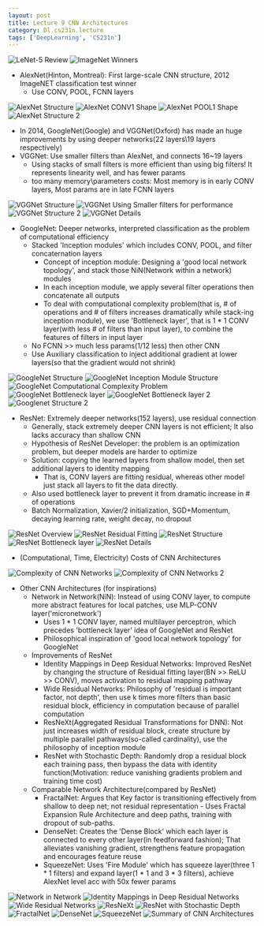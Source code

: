 ```yaml
---
layout: post
title: Lecture 9 CNN Architectures
category: Dl.cs231n.lecture
tags: ['DeepLearning', 'CS231n']
---
```


![LeNet-5 Review](\public\img\cs231n\lec9.lenet5_review.PNG)
![ImageNet Winners](\public\img\cs231n\lec9.ImageNet_winners.PNG)

* AlexNet(Hinton, Montreal): First large-scale CNN structure, 2012 ImageNET classification test winner
  * Use CONV, POOL, FCNN layers

![AlexNet Structure](\public\img\cs231n\lec9.alexnet.PNG)
![AlexNet CONV1 Shape](\public\img\cs231n\lec9.alexnet2.PNG)
![AlexNet POOL1 Shape](\public\img\cs231n\lec9.alexnet3.PNG)
![AlexNet Structure 2](\public\img\cs231n\lec9.alexnet4.PNG)

* In 2014, GoogleNet(Google) and VGGNet(Oxford) has made an huge improvements by using deeper networks(22 layers\19 layers respectively)
* VGGNet: Use smaller filters than AlexNet, and connects 16~19 layers
  * Using stacks of small filters is more efficient than using big filters! It represents linearity well, and has fewer params
  * too many memory\parameters costs: Most memory is in early CONV layers, Most params are in late FCNN layers

![VGGNet Structure](\public\img\cs231n\lec9.vggnet.PNG)
![VGGNet Using Smaller filters for performance](\public\img\cs231n\lec9.vggnet2.PNG)
![VGGNet Structure 2](\public\img\cs231n\lec9.vggnet3.PNG)
![VGGNet Details](\public\img\cs231n\lec9.vggnet4.PNG)

* GoogleNet: Deeper networks, interpreted classification as the problem of computational efficiency
  * Stacked 'Inception modules' which includes CONV, POOL, and filter concaternation layers
    * Concept of inception module: Designing a 'good local network topology', and stack those NiN(Network within a network) modules
    * In each inception module, we apply several filter operations then concatenate all outputs
    * To deal with computational complexity problem(that is, # of operations and # of filters increases dramatically while stack-ing inception module), we use 'Bottleneck layer', that is 1 * 1 CONV layer(with less # of filters than input layer), to combine the features of filters in input layer 
  * No FCNN >> much less params(1/12 less) then other CNN
  * Use Auxiliary classification to inject additional gradient at lower layers(so that the gradient would not shrink)

![GoogleNet Structure](\public\img\cs231n\lec9.googlenet.PNG)
![GoogleNet Inception Module Structure](\public\img\cs231n\lec9.googlenet2.PNG)
![GoogleNet Computational Complexity Problem](\public\img\cs231n\lec9.googlenet3.PNG)
![GoogleNet Bottleneck layer](\public\img\cs231n\lec9.googlenet4.PNG)
![GoogleNet Bottleneck layer 2](\public\img\cs231n\lec9.googlenet5.PNG)
![Googlenet Structure 2](\public\img\cs231n\lec9.googlenet6.png)

* ResNet: Extremely deeper networks(152 layers), use residual connection
  * Generally, stack extremely deeper CNN layers is not efficient; It also lacks accuracy than shallow CNN
  * Hypothesis of ResNet Developer: the problem is an optimization problem, but deeper models are harder to optimize
  * Solution: copying the learned layers from shallow model, then set additional layers to identity mapping
    * That is, CONV layers are fitting residual, whereas other model just stack all layers to fit the data directly.
  * Also used bottleneck layer to prevent it from dramatic increase in # of operations
  * Batch Normalization, Xavier/2 initialization, SGD+Momentum, decaying learning rate, weight decay, no dropout

![ResNet Overview](\public\img\cs231n\lec9.resnet.png)
![ResNet Residual Fitting](\public\img\cs231n\lec9.resnet2.png)
![ResNet Structure](\public\img\cs231n\lec9.resnet3.png)
![ResNet Bottleneck layer](\public\img\cs231n\lec9.resnet4.png)
![ResNet Details](\public\img\cs231n\lec9.resnet5.png)

* (Computational, Time, Electricity) Costs of CNN Architectures

![Complexity of CNN Networks](\public\img\cs231n\lec9.complexity_of_networks.png)
![Complexity of CNN Networks 2](\public\img\cs231n\lec9.forward_pass_time_consumption.png)

* Other CNN Architectures (for inspirations)
  * Network in Network(NiN): Instead of using CONV layer, to compute more abstract features for local patches, use MLP-CONV layer('micronetwork')
    * Uses 1 * 1 CONV layer, named multilayer perceptron, which precedes 'bottleneck layer' idea of GoogleNet and ResNet
    * Philosophical inspiration of 'good local network topology' for GoogleNet
  * Improvements of ResNet
    * Identity Mappings in Deep Residual Networks: Improved ResNet by changing the structure of Residual fitting layer(BN >> ReLU >> CONV), moves activation to residual mapping pathway
    * Wide Residual Networks: Philosophy of 'residual is important factor, not depth', then use k times more filters than basic residual block, efficiency in computation because of parallel computation
    * ResNeXt(Aggregated Residual Transformations for DNN): Not just increases width of residual block, create structure by multiple parallel pathways(so-called cardinality), use the philosophy of inception module
    * ResNet with Stochastic Depth: Randomly drop a residual block each training pass, then bypass the data with identity function(Motivation: reduce vanishing gradients problem and training time cost)
  * Comparable Network Architecture(compared by ResNet)
    * FractalNet: Argues that Key factor is transitioning effectively from shallow to deep net; not residual representation - Uses Fractal Expansion Rule Architecture and deep paths, training with dropout of sub-paths.
    * DenseNet: Creates the 'Dense Block' which each layer is connected to every other layer(in feedforward fashion); That alleviates vanishing gradient, strengthens feature propagation and encourages feature reuse
    * SqueezeNet: Uses 'Fire Module' which has squeeze layer(three 1 * 1 filters) and expand layer(1 * 1 and 3 * 3 filters), achieve AlexNet level acc with 50x fewer params

![Network in Network](\public\img\cs231n\lec9.NiN.png)
![Identity Mappings in Deep Residual Networks](\public\img\cs231n\lec9.deep_residual_net.png)
![Wide Residual Networks](\public\img\cs231n\lec9.wide_residual_net.png)
![ResNeXt](\public\img\cs231n\lec9.resnext.png)
![ResNet with Stochastic Depth](\public\img\cs231n\lec9.resnet_with_stochastic_depth.png)
![FractalNet](\public\img\cs231n\lec9.fractalnet.png)
![DenseNet](\public\img\cs231n\lec9.densenet.png)
![SqueezeNet](\public\img\cs231n\lec9.squeezenet.png)
![Summary of CNN Architectures](\public\img\cs231n\lec9.architecture_summary.png)
